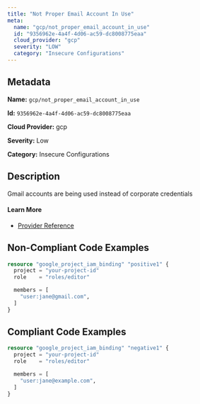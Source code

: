 ```yaml
---
title: "Not Proper Email Account In Use"
meta:
  name: "gcp/not_proper_email_account_in_use"
  id: "9356962e-4a4f-4d06-ac59-dc8008775eaa"
  cloud_provider: "gcp"
  severity: "LOW"
  category: "Insecure Configurations"
---
```


## Metadata
**Name:** `gcp/not_proper_email_account_in_use`

**Id:** `9356962e-4a4f-4d06-ac59-dc8008775eaa`

**Cloud Provider:** gcp

**Severity:** Low

**Category:** Insecure Configurations

## Description
Gmail accounts are being used instead of corporate credentials

#### Learn More

 - [Provider Reference](https://registry.terraform.io/providers/hashicorp/google/latest/docs/resources/google_project_iam#google_project_iam_binding)

## Non-Compliant Code Examples
```terraform
resource "google_project_iam_binding" "positive1" {
  project = "your-project-id"
  role    = "roles/editor"

  members = [
    "user:jane@gmail.com",
  ]
}
```

## Compliant Code Examples
```terraform
resource "google_project_iam_binding" "negative1" {
  project = "your-project-id"
  role    = "roles/editor"

  members = [
    "user:jane@example.com",
  ]
}
```